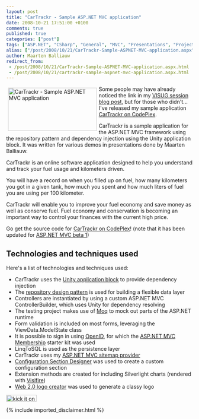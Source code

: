 ```yaml
---
layout: post
title: "CarTrackr - Sample ASP.NET MVC application"
date: 2008-10-21 17:51:00 +0100
comments: true
published: true
categories: ["post"]
tags: ["ASP.NET", "CSharp", "General", "MVC", "Presentations", "Projects", "Silverlight"]
alias: ["/post/2008/10/21/CarTrackr-Sample-ASPNET-MVC-application.aspx", "/post/2008/10/21/cartrackr-sample-aspnet-mvc-application.aspx"]
author: Maarten Balliauw
redirect_from:
 - /post/2008/10/21/CarTrackr-Sample-ASPNET-MVC-application.aspx.html
 - /post/2008/10/21/cartrackr-sample-aspnet-mvc-application.aspx.html
---
```

<p>
<a href="http://www.codeplex.com/CarTrackr"><img style="margin: 5px; border: 0px" src="/images/WindowsLiveWriter/CarTrackrSampleASP.NETMVCapplication_C12F/CarTrackr_3.png" border="0" alt="CarTrackr - Sample ASP.NET MVC application" width="240" height="116" align="left" /></a> Some people may have already noticed the link in my <a href="/post/2008/10/15/Introduction-to-ASPNET-MVC-for-VISUG-Presentation-materials.aspx.html" target="_blank">VISUG session blog post</a>, but for those who didn&#39;t... I&#39;ve released my sample application <a href="http://www.codeplex.com/CarTrackr" target="_blank">CarTrackr on CodePlex</a>. 
</p>
<p>
CarTrackr is a sample application for the ASP.NET MVC framework using the repository pattern and dependency injection using the Unity application block. It was written for various demos in presentations done by Maarten Balliauw. 
</p>
<p>
CarTrackr is an online software application designed to help you understand and track your fuel usage and kilometers driven. 
</p>
<p>
You will have a record on when you filled up on fuel, how many kilometers you got in a given tank, how much you spent and how much liters of fuel you are using per 100 kilometer. 
</p>
<p>
CarTrackr will enable you to improve your fuel economy and save money as well as conserve fuel. Fuel economy and conservation is becoming an important way to control your finances with the current high price. 
</p>
<p>
Go get the source code for <a href="http://www.codeplex.com/CarTrackr" target="_blank">CarTrackr on CodePlex</a>! (note that it has been updated for <a href="http://www.microsoft.com/downloads/details.aspx?FamilyId=A24D1E00-CD35-4F66-BAA0-2362BDDE0766&amp;displaylang=en&amp;tm">ASP.NET MVC beta 1</a>) 
</p>
<h2>Technologies and techniques used</h2>
<p>
Here&#39;s a list of technologies and techniques used: 
</p>
<ul>
	<li>CarTrackr uses the <a href="http://www.codeplex.com/unity">Unity application block</a> to provide dependency injection</li>
	<li>The <a href="http://martinfowler.com/eaaCatalog/repository.html">repository design pattern</a> is used for building a flexible data layer</li>
	<li>Controllers are instantiated by using a custom ASP.NET MVC ControllerBuilder, which uses Unity for dependency resolving</li>
	<li>The testing project makes use of <a href="http://code.google.com/p/moq/">Moq</a> to mock out parts of the ASP.NET runtime</li>
	<li>Form validation is included on most forms, leveraging the ViewData.ModelState class</li>
	<li>It is possible to sign in using <a href="http://openid.net/">OpenID</a>, for which the <a href="http://www.codeplex.com/MvcMembership">ASP.NET MVC Membership</a> starter kit was used</li>
	<li>LinqToSQL is used as the persistence layer</li>
	<li>CarTrackr uses my <a href="/post/2008/08/29/building-an-aspnet-mvc-sitemap-provider-with-security-trimming.aspx">ASP.NET MVC sitemap provider</a></li>
	<li><a href="http://www.codeplex.com/csd">Configuration Section Designer</a> was used to create a custom configuration section</li>
	<li>Extension methods are created for including Silverlight charts (rendered with <a href="http://www.visifire.com/">Visifire</a>)</li>
	<li><a href="http://creatr.cc/creatr/" target="_blank">Web 2.0 logo creator</a> was used to generate a classy logo</li>
</ul>
<p>
<a href="http://www.dotnetkicks.com/kick/?url=/post/2008/10/21/CarTrackr-Sample-ASPNET-MVC-application.aspx&amp;title=CarTrackr - Sample ASP.NET MVC application"><img src="http://www.dotnetkicks.com/Services/Images/KickItImageGenerator.ashx?url=/post/2008/10/21/CarTrackr-Sample-ASPNET-MVC-application.aspx.html" border="0" alt="kick it on DotNetKicks.com" width="82" height="18" /> </a>
</p>

{% include imported_disclaimer.html %}
